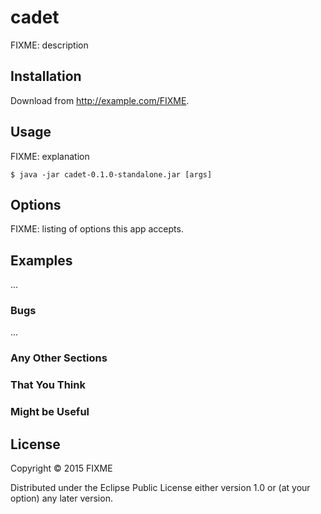 # cadet

FIXME: description

## Installation

Download from http://example.com/FIXME.

## Usage

FIXME: explanation

    $ java -jar cadet-0.1.0-standalone.jar [args]

## Options

FIXME: listing of options this app accepts.

## Examples

...

### Bugs

...

### Any Other Sections
### That You Think
### Might be Useful

## License

Copyright © 2015 FIXME

Distributed under the Eclipse Public License either version 1.0 or (at
your option) any later version.
